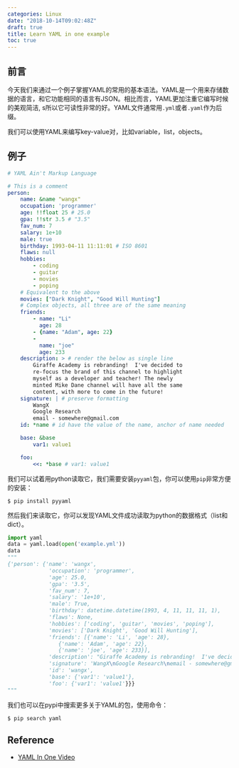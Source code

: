 ```yaml
---
categories: Linux
date: "2018-10-14T09:02:48Z"
draft: true
title: Learn YAML in one example
toc: true
---
```


## 前言

今天我们来通过一个例子掌握YAML的常用的基本语法。YAML是一个用来存储数据的语言，和它功能相同的语言有JSON。相比而言，YAML更加注重它编写时候的美观简洁, s所以它可读性非常的好。YAML文件通常用`.yml`或者`.yaml`作为后缀。

我们可以使用YAML来编写key-value对，比如variable，list，objects。

## 例子

```yaml
# YAML Ain't Markup Language

# This is a comment
person:
    name: &name "wangx"
    occupation: 'programmer'
    age: !!float 25 # 25.0
    gpa: !!str 3.5 # "3.5"
    fav_num: 7
    salary: 1e+10
    male: true
    birthday: 1993-04-11 11:11:01 # ISO 8601
    flaws: null
    hobbies:
        - coding
        - guitar
        - movies
        - poping
    # Equivalent to the above
    movies: ["Dark Knight", "Good Will Hunting"]
    # Complex objects, all three are of the same meaning
    friends:
        - name: "Li"
          age: 28
        - {name: "Adam", age: 22}
        -
          name: "joe"
          age: 233
    description: > # render the below as single line
        Giraffe Academy is rebranding!  I've decided to
        re-focus the brand of this channel to highlight
        myself as a developer and teacher! The newly
        minted Mike Dane channel will have all the same
        content, with more to come in the future!
    signature: | # preserve formatting
        WangX
        Google Research
        email - somewhere@gmail.com
    id: *name # id have the value of the name, anchor of name needed

    base: &base
        var1: value1

    foo:
        <<: *base # var1: value1
```

我们可以试着用python读取它，我们需要安装`pyyaml`包，你可以使用`pip`非常方便的安装：

```
$ pip install pyyaml
```

然后我们来读取它，你可以发现YAML文件成功读取为python的数据格式（list和dict）。

```python
import yaml
data = yaml.load(open('example.yml'))
data
"""
{'person': {'name': 'wangx',
             'occupation': 'programmer',
             'age': 25.0,
             'gpa': '3.5',
             'fav_num': 7,
             'salary': '1e+10',
             'male': True,
             'birthday': datetime.datetime(1993, 4, 11, 11, 11, 1),
             'flaws': None,
             'hobbies': ['coding', 'guitar', 'movies', 'poping'],
             'movies': ['Dark Knight', 'Good Will Hunting'],
             'friends': [{'name': 'Li', 'age': 28},
                {'name': 'Adam', 'age': 22},
                {'name': 'joe', 'age': 233}],
             'description': "Giraffe Academy is rebranding!  I've decided to re-focus the brand of this channel to highlight myself as a developer and teacher! The newly minted Mike Dane channel will have all the same content, with more to come in the future!\n",
             'signature': 'WangX\nGoogle Research\nemail - somewhere@gmail.com\n',
             'id': 'wangx',
             'base': {'var1': 'value1'},
             'foo': {'var1': 'value1'}}}
"""
```

我们也可以在pypi中搜索更多关于YAML的包，使用命令：

```
$ pip search yaml
```

## Reference

* [YAML In One Video](https://www.youtube.com/watch?v=cdLNKUoMc6c)

